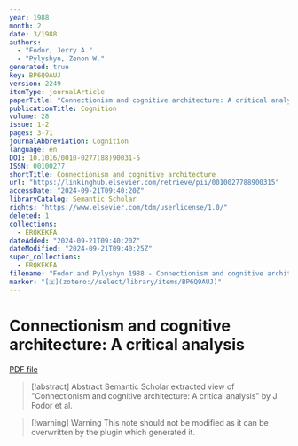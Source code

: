 ```yaml
---
year: 1988
month: 2
date: 3/1988
authors:
  - "Fodor, Jerry A."
  - "Pylyshyn, Zenon W."
generated: true
key: BP6Q9AUJ
version: 2249
itemType: journalArticle
paperTitle: "Connectionism and cognitive architecture: A critical analysis"
publicationTitle: Cognition
volume: 28
issue: 1-2
pages: 3-71
journalAbbreviation: Cognition
language: en
DOI: 10.1016/0010-0277(88)90031-5
ISSN: 00100277
shortTitle: Connectionism and cognitive architecture
url: "https://linkinghub.elsevier.com/retrieve/pii/0010027788900315"
accessDate: "2024-09-21T09:40:20Z"
libraryCatalog: Semantic Scholar
rights: "https://www.elsevier.com/tdm/userlicense/1.0/"
deleted: 1
collections:
  - ERQKEKFA
dateAdded: "2024-09-21T09:40:20Z"
dateModified: "2024-09-21T09:40:25Z"
super_collections:
  - ERQKEKFA
filename: "Fodor and Pylyshyn 1988 - Connectionism and cognitive architecture: A critical analysis.pdf"
marker: "[🇿](zotero://select/library/items/BP6Q9AUJ)"
---
```

# Connectionism and cognitive architecture: A critical analysis

[PDF file](/Papers/PDFs/Fodor%20and%20Pylyshyn%201988%20-%20Connectionism%20and%20cognitive%20architecture:%20A%20critical%20analysis.pdf)

> [!abstract] Abstract
> Semantic Scholar extracted view of "Connectionism and cognitive architecture: A critical analysis" by J. Fodor et al.

>[!warning] Warning
> This note should not be modified as it can be overwritten by the plugin which generated it.

